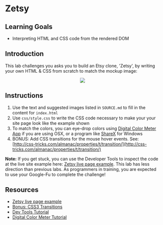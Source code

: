 # Zetsy

## Learning Goals

- Interpreting HTML and CSS code from the rendered DOM

## Introduction

This lab challenges you asks you to build an Etsy clone, 'Zetsy', by writing
your own HTML & CSS from scratch to match the mockup image:

<p align="center">
<img src="https://curriculum-content.s3.amazonaws.com/fewds-css/fe-zetsy-complete.jpg">
</p>

## Instructions

1. Use the text and suggested images listed in `SOURCE.md` to fill in the content for `index.html`
2. Use `css/style.css` to write the CSS code necessary to make your your site page look like the example shown
3. To match the colors, you can eye-drop colors using [Digital Color Meter App](http://www.techrepublic.com/blog/apple-in-the-enterprise/discover-the-digitalcolor-meter-tool-on-your-mac/#) if you are using OSX, or a program like [ShareX](https://getsharex.com/) for Windows
4. BONUS: Add CSS transitions for the mouse hover events. See: [http://css-tricks.com/almanac/properties/t/transition/](http://css-tricks.com/almanac/properties/t/transition/)

**Note:** If you get stuck, you can use the Developer Tools to inspect the code at the
live site example here: [Zetsy live page
example](http://learn-co-curriculum.github.io/fe-zetsy/). This lab has less
direction than previous labs. As programmers in training, you are expected to
use your Google-Fu to complete the challenge!

## Resources

 * [Zetsy live page example](http://learn-co-curriculum.github.io/fe-zetsy/)
 * [Bonus: CSS3 Transitions](http://css-tricks.com/almanac/properties/t/transition/)
 * [Dev Tools Tutorial](http://code.tutsplus.com/tutorials/chrome-dev-tools-markup-and-style--net-27149)
 * [Digital Color Meter Tutorial](http://www.techrepublic.com/blog/apple-in-the-enterprise/discover-the-digitalcolor-meter-tool-on-your-mac/#)
